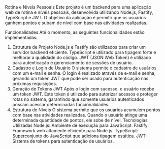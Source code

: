 Rotina e Níveis Pessoais
Este projeto é um backend para uma aplicação web de rotina e níveis pessoais, desenvolvida utilizando Node.js, Fastify, TypeScript e JWT. O objetivo da aplicação é permitir que os usuários ganhem pontos e subam de nível com base nas atividades realizadas.

Funcionalidades
Até o momento, as seguintes funcionalidades estão implementadas:

1. Estrutura de Projeto
Node.js e Fastify são utilizados para criar um servidor backend eficiente.
TypeScript é utilizado para tipagem forte e melhorar a qualidade do código.
JWT (JSON Web Token) é utilizado para autenticação e gerenciamento de sessões de usuário.
2. Cadastro e Login de Usuário
O sistema permite o cadastro de usuários com um e-mail e senha.
O login é realizado através de e-mail e senha, gerando um token JWT que pode ser usado para autenticação nas próximas requisições.
3. Geração de Tokens JWT
Após o login com sucesso, o usuário recebe um token JWT.
Este token é utilizado para autorizar acessos e proteger rotas no sistema, garantindo que somente usuários autenticados possam acessar determinadas funcionalidades.
4. Estrutura de Níveis
O sistema permite que os usuários acumulem pontos com base nas atividades realizadas.
Quando o usuário atinge uma determinada quantidade de pontos, ele sobe de nível.
Tecnologias Utilizadas
Node.js: Ambiente de execução para JavaScript.
Fastify: Framework web altamente eficiente para Node.js.
TypeScript: Superconjunto do JavaScript que adiciona tipagem estática.
JWT: Sistema de tokens para autenticação de usuários.
